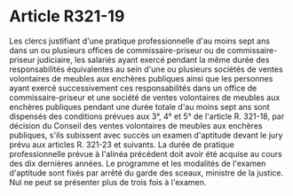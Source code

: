 # Article R321-19

Les clercs justifiant d'une pratique professionnelle d'au moins sept ans dans un ou plusieurs offices de commissaire-priseur ou de commissaire-priseur judiciaire, les salariés ayant exercé pendant la même durée des responsabilités équivalentes au sein d'une ou plusieurs sociétés de ventes volontaires de meubles aux enchères publiques ainsi que les personnes ayant exercé successivement ces responsabilités dans un office de commissaire-priseur et une société de ventes volontaires de meubles aux enchères publiques pendant une durée totale d'au moins sept ans sont dispensés des conditions prévues aux 3°, 4° et 5° de l'article R. 321-18, par décision du Conseil des ventes volontaires de meubles aux enchères publiques, s'ils subissent avec succès un examen d'aptitude devant le jury prévu aux articles R. 321-23 et suivants.   La durée de pratique professionnelle prévue à l'alinéa précédent doit avoir été acquise au cours des dix dernières années.   Le programme et les modalités de l'examen d'aptitude sont fixés par arrêté du garde des sceaux, ministre de la justice.   Nul ne peut se présenter plus de trois fois à l'examen.